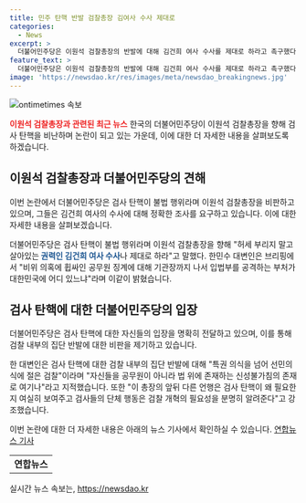 ```yaml
---
title: 민주 탄핵 반발 검찰총장 김여사 수사 제대로
categories:
  - News
excerpt: >
  더불어민주당은 이원석 검찰총장의 반발에 대해 김건희 여사 수사를 제대로 하라고 촉구했다. 한민수 대변인은 비위 의혹에 휩싸인 공무원 징계에 대해 기관장이 입법부를 공격하는 것이 어디에 있는가라며 이를 비판했다. 이어서 민주당이 이재명 전 대표를 수사한 검사들에 대해 탄핵소추안을 발의하자 이 총장은 다른 법치주의가 확립된 국가에서는 해외 토픽으로 나올 것이라고 반발하며 위법성 검토를 한다고 밝혔다. 한 대변인은 검사 탄핵에 대한 검찰 내부의 집단 반발에 대해 특권 의식을 넘어 선민의식에 절한 검찰이라고 비판했다.
feature_text: >
  더불어민주당은 이원석 검찰총장의 반발에 대해 김건희 여사 수사를 제대로 하라고 촉구했다. 한민수 대변인은 비위 의혹에 휩싸인 공무원 징계에 대해 기관장이 입법부를 공격하는 것이 어디에 있는가라며 이를 비판했다. 이어서 민주당이 이재명 전 대표를 수사한 검사들에 대해 탄핵소추안을 발의하자 이 총장은 다른 법치주의가 확립된 국가에서는 해외 토픽으로 나올 것이라고 반발하며 위법성 검토를 한다고 밝혔다. 한 대변인은 검사 탄핵에 대한 검찰 내부의 집단 반발에 대해 특권 의식을 넘어 선민의식에 절한 검찰이라고 비판했다.
image: 'https://newsdao.kr/res/images/meta/newsdao_breakingnews.jpg'
---
```


<p><img src="https://newsdao.kr/res/images/meta/newsdao_breakingnews.jpg" alt="ontimetimes 속보" /></p>

<p><b><span style="color: #ee2323;">이원석 검찰총장과 관련된 최근 뉴스</span></b>
한국의 더불어민주당이 이원석 검찰총장을 향해 검사 탄핵을 비난하며 논란이 되고 있는 가운데, 이에 대한 더 자세한 내용을 살펴보도록 하겠습니다.</p>

<h2 data-ke-size="size26">이원석 검찰총장과 더불어민주당의 견해</h2>

<p>이번 논란에서 더불어민주당은 검사 탄핵이 불법 행위라며 이원석 검찰총장을 비판하고 있으며, 그들은 김건희 여사의 수사에 대해 정확한 조사를 요구하고 있습니다. 이에 대한 자세한 내용을 살펴보겠습니다.</p>

<p data-ke-size="size16">더불어민주당은 검사 탄핵이 불법 행위라며 이원석 검찰총장을 향해 "허세 부리지 말고 살아있는<b><span style="color: #1a5490;"> 권력인 김건희 여사 수사</span></b>나 제대로 하라"고 말했다. 한민수 대변인은 브리핑에서 "비위 의혹에 휩싸인 공무원 징계에 대해 기관장까지 나서 입법부를 공격하는 부처가 대한민국에 어디 있느냐"라며 이같이 밝혔습니다.</p>

<h2 data-ke-size="size26">검사 탄핵에 대한 더불어민주당의 입장</h2>

<p>더불어민주당은 검사 탄핵에 대한 자신들의 입장을 명확히 전달하고 있으며, 이를 통해 검찰 내부의 집단 반발에 대한 비판을 제기하고 있습니다.</p>

<p data-ke-size="size16">한 대변인은 검사 탄핵에 대한 검찰 내부의 집단 반발에 대해 "특권 의식을 넘어 선민의식에 절은 검찰"이라며 "자신들을 공무원이 아니라 법 위에 존재하는 신성불가침의 존재로 여기나"라고 지적했습니다. 또한 "이 총장의 앞뒤 다른 언행은 검사 탄핵이 왜 필요한지 여실히 보여주고 검사들의 단체 행동은 검찰 개혁의 필요성을 분명히 알려준다"고 강조했습니다.</p>

<p>이번 논란에 대한 더 자세한 내용은 아래의 뉴스 기사에서 확인하실 수 있습니다.
<a href="https://www.yna.co.kr/view/AKR20211106051400001">연합뉴스 기사</a></p>

<table>
  <tr>
    <td style="text-align: center; height: 17px;"><b>연합뉴스</b></td>
  </tr>
</table>
실시간 뉴스 속보는, <a href="https://newsdao.kr" rel="dofollow">https://newsdao.kr</a>


